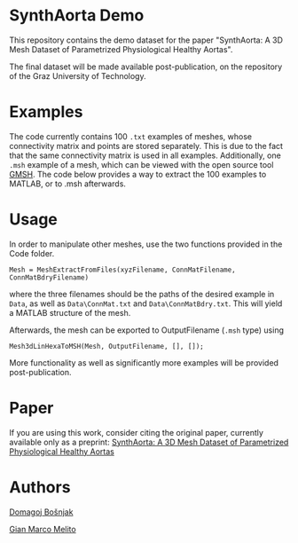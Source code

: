 # SynthAorta Demo
This repository contains the demo dataset for the paper "SynthAorta: A 3D Mesh Dataset of Parametrized Physiological Healthy Aortas".

The final dataset will be made available post-publication, on the repository of the Graz University of Technology.

# Examples
The code currently contains 100 `.txt` examples of meshes, whose connectivity matrix and points are stored separately. This is due to the fact that the same connectivity matrix is used in all examples. Additionally, one `.msh` example of a mesh, which can be viewed with the open source tool [GMSH](https://gmsh.info/). The code below provides a way to extract the 100 examples to MATLAB, or to .msh afterwards.

# Usage
In order to manipulate other meshes, use the two functions provided in the Code folder.

```
Mesh = MeshExtractFromFiles(xyzFilename, ConnMatFilename, ConnMatBdryFilename)
```
where the three filenames should be the paths of the desired example in `Data`, as well as `Data\ConnMat.txt` and `Data\ConnMatBdry.txt`. This will yield a MATLAB structure of the mesh.

Afterwards, the mesh can be exported to OutputFilename (`.msh` type) using
```
Mesh3dLinHexaToMSH(Mesh, OutputFilename, [], []);
```
More functionality as well as significantly more examples will be provided post-publication.

# Paper
If you are using this work, consider citing the original paper, currently available only as a preprint:
[SynthAorta: A 3D Mesh Dataset of Parametrized Physiological Healthy Aortas](https://arxiv.org/abs/2409.08635)

# Authors
[Domagoj Bošnjak](https://scholar.google.com/citations?user=cTvCvggAAAAJ&hl=en)

[Gian Marco Melito](https://scholar.google.at/citations?user=M_ktJ8QAAAAJ&hl=it)
